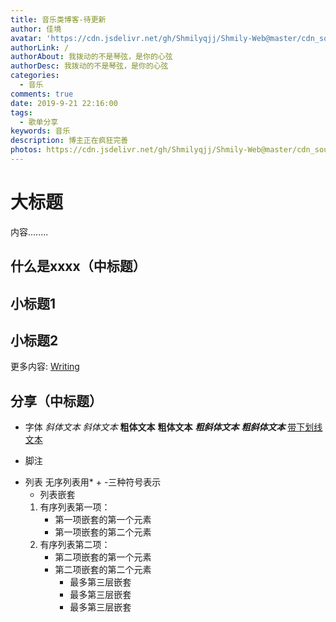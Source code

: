 ```yaml
---
title: 音乐类博客-待更新  
author: 佳境
avatar: 'https://cdn.jsdelivr.net/gh/Shmilyqjj/Shmily-Web@master/cdn_sources/img/custom/avatar.jpg'
authorLink: /
authorAbout: 我拨动的不是琴弦，是你的心弦
authorDesc: 我拨动的不是琴弦，是你的心弦
categories:
  - 音乐
comments: true  
date: 2019-9-21 22:16:00
tags:
  - 歌单分享
keywords: 音乐
description: 博主正在疯狂完善
photos: https://cdn.jsdelivr.net/gh/Shmilyqjj/Shmily-Web@master/cdn_sources/Category_Images/music/music1.jpg
---
```

# 大标题  
内容........
## 什么是xxxx（中标题）    
## 小标题1  

## 小标题2  


更多内容: [Writing](https://hexo.io/docs/writing.html)

## 分享（中标题） 

* 字体
*斜体文本*
_斜体文本_
**粗体文本**
__粗体文本__
***粗斜体文本***
___粗斜体文本___
<u>带下划线文本</u>

* 脚注
[^要注明的文本]: xxxxxxxxx

* 列表
无序列表用* + -三种符号表示
    * 列表嵌套
    1. 有序列表第一项：
        - 第一项嵌套的第一个元素
        - 第一项嵌套的第二个元素
    2. 有序列表第二项：
        - 第二项嵌套的第一个元素
        - 第二项嵌套的第二个元素
            * 最多第三层嵌套
            + 最多第三层嵌套
            - 最多第三层嵌套


